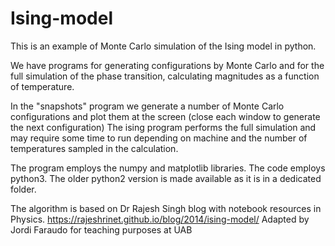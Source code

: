 # Ising-model
This is an example of Monte Carlo simulation of the Ising model in python.

We have programs for generating configurations by Monte Carlo and for the full simulation of the phase transition, calculating magnitudes as a function of temperature.

In the "snapshots" program we generate a number of Monte Carlo configurations and plot them at the screen (close each window to generate the next configuration)
The ising program performs the full simulation and may require some time to run depending on machine and the number of temperatures sampled in the calculation.

The program employs the numpy and matplotlib libraries.
The code employs python3. The older python2  version is made available as it is in a dedicated folder.

The algorithm is based on Dr Rajesh Singh blog with notebook resources in Physics. 
https://rajeshrinet.github.io/blog/2014/ising-model/
Adapted by Jordi Faraudo for teaching purposes at UAB

